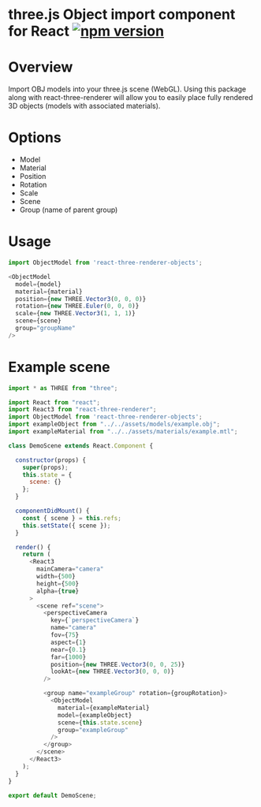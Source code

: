 # three.js Object import component for React [![npm version](https://badge.fury.io/js/react-three-renderer-objects.svg)](https://badge.fury.io/js/react-three-renderer-objects)

# Overview
Import OBJ models into your three.js scene (WebGL). Using this package along with react-three-renderer will allow you to easily place fully rendered 3D objects (models with associated materials).

# Options
- Model
- Material
- Position
- Rotation
- Scale
- Scene
- Group (name of parent group)

# Usage

```javascript
import ObjectModel from 'react-three-renderer-objects';

<ObjectModel
  model={model}
  material={material}
  position={new THREE.Vector3(0, 0, 0)}
  rotation={new THREE.Euler(0, 0, 0)}
  scale={new THREE.Vector3(1, 1, 1)}
  scene={scene}
  group="groupName"
/>
```

# Example scene

```javascript
import * as THREE from "three";

import React from "react";
import React3 from "react-three-renderer";
import ObjectModel from 'react-three-renderer-objects';
import exampleObject from "../../assets/models/example.obj";
import exampleMaterial from "../../assets/materials/example.mtl";

class DemoScene extends React.Component {

  constructor(props) {
    super(props);
    this.state = {
      scene: {}
    };
  }

  componentDidMount() {
    const { scene } = this.refs;
    this.setState({ scene });
  }

  render() {
    return (
      <React3
        mainCamera="camera"
        width={500}
        height={500}
        alpha={true}
      >
        <scene ref="scene">
          <perspectiveCamera
            key={`perspectiveCamera`}
            name="camera"
            fov={75}
            aspect={1}
            near={0.1}
            far={1000}
            position={new THREE.Vector3(0, 0, 25)}
            lookAt={new THREE.Vector3(0, 0, 0)}
          />

          <group name="exampleGroup" rotation={groupRotation}>
            <ObjectModel
              material={exampleMaterial}
              model={exampleObject}
              scene={this.state.scene}
              group="exampleGroup"
            />
          </group>
        </scene>
      </React3>
    );
  }
}

export default DemoScene;
```
